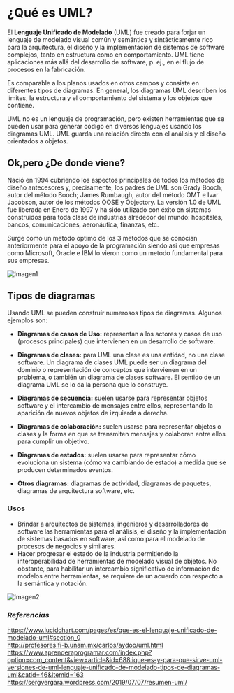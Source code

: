 # ¿Qué es UML?

El **Lenguaje Unificado de Modelado** (UML) fue creado para forjar un lenguaje de modelado visual común y semántica y sintácticamente rico para la arquitectura, el diseño y la implementación de sistemas de software complejos, tanto en estructura como en comportamiento. UML tiene aplicaciones más allá del desarrollo de software, p. ej., en el flujo de procesos en la fabricación.  

Es comparable a los planos usados en otros campos y consiste en diferentes tipos de diagramas. En general, los diagramas UML describen los límites, la estructura y el comportamiento del sistema y los objetos que contiene.  

UML no es un lenguaje de programación, pero existen herramientas que se pueden usar para generar código en diversos lenguajes usando los diagramas UML. UML guarda una relación directa con el análisis y el diseño orientados a objetos.  

## **Ok,pero ¿De donde viene?**
Nació en 1994 cubriendo los aspectos principales de todos los métodos de diseño antecesores y, precisamente, los padres de UML son Grady Booch, autor del método Booch; James Rumbaugh, autor del método OMT e Ivar Jacobson, autor de los métodos OOSE y Objectory. La versión 1.0 de UML fue liberada en Enero de 1997 y ha sido utilizado con éxito en sistemas construidos para toda clase de industrias alrededor del mundo: hospitales, bancos, comunicaciones, aeronáutica, finanzas, etc.  

Surge como un metodo optimo de los 3 metodos que se conocian anteriormente para el apoyo de la programación siendo asi que empresas como Microsoft, Oracle e IBM lo vieron como un metodo fundamental para sus empresas.   


![Imagen1](https://d2slcw3kip6qmk.cloudfront.net/marketing/discovery/feature.svg "Ejemplo Diagrama UML")

## **Tipos de diagramas**

Usando UML se pueden construir numerosos tipos de diagramas. Algunos ejemplos son:

- **Diagramas de casos de Uso:** representan a los actores y casos de uso (procesos principales) que intervienen en un desarrollo de software.    

- **Diagramas de clases:** para UML una clase es una entidad, no una clase software. Un diagrama de clases UML puede ser un diagrama del dominio o representación de conceptos que intervienen en un problema, o también un diagrama de clases software. El sentido de un diagrama UML se lo da la persona que lo construye.  

- **Diagramas de secuencia:** suelen usarse para representar objetos software y el intercambio de mensajes entre ellos, representando la aparición de nuevos objetos de izquierda a derecha.  

- **Diagramas de colaboración:** suelen usarse para representar objetos o clases y la forma en que se transmiten mensajes y colaboran entre ellos para cumplir un objetivo.  

- **Diagramas de estados:** suelen usarse para representar cómo evoluciona un sistema (cómo va cambiando de estado) a medida que se producen determinados eventos.  

- **Otros diagramas:** diagramas de actividad, diagramas de paquetes, diagramas de arquitectura software, etc.

### **Usos** 
- Brindar a arquitectos de sistemas, ingenieros y desarrolladores de software las herramientas para el análisis, el diseño y la implementación de sistemas basados en software, así como para el modelado de procesos de negocios y similares.  
- Hacer progresar el estado de la industria permitiendo la interoperabilidad de herramientas de modelado visual de objetos. No obstante, para habilitar un intercambio significativo de información de modelos entre herramientas, se requiere de un acuerdo con respecto a la semántica y notación.  

![Imagen2](https://sergvergara.files.wordpress.com/2019/07/exampleuml-1.jpg "Ejemplo2DiagramaUML")

### *Referencias*
<https://www.lucidchart.com/pages/es/que-es-el-lenguaje-unificado-de-modelado-uml#section_0>  
<http://profesores.fi-b.unam.mx/carlos/aydoo/uml.html>  
<https://www.aprenderaprogramar.com/index.php?option=com_content&view=article&id=688:ique-es-y-para-que-sirve-uml-versiones-de-uml-lenguaje-unificado-de-modelado-tipos-de-diagramas-uml&catid=46&Itemid=163>  
<https://sergvergara.wordpress.com/2019/07/07/resumen-uml/>